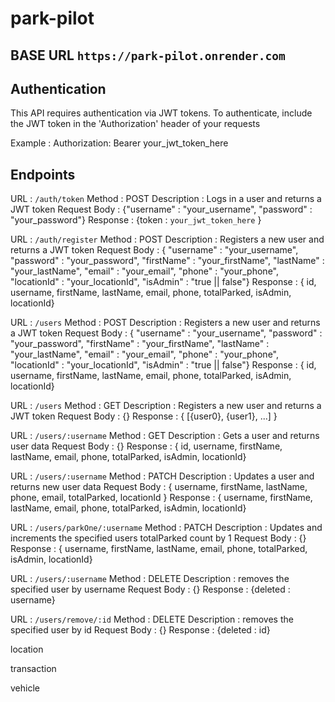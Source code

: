 # park-pilot

## BASE URL `https://park-pilot.onrender.com`

## Authentication

This API requires authentication via JWT tokens. To authenticate, include the JWT token in the 'Authorization' header of your requests

Example : 
Authorization: Bearer your_jwt_token_here

## Endpoints

<!-- AUTH ENDPOINTS -->

URL : `/auth/token`
Method : POST
Description : Logs in a user and returns a JWT token
Request Body : {"username" : "your_username", "password" : "your_password"}
Response : {token : `your_jwt_token_here` }

URL : `/auth/register`
Method : POST
Description : Registers a new user and returns a JWT token
Request Body : {
    "username" : "your_username",
    "password" : "your_password",
    "firstName" : "your_firstName",
    "lastName" : "your_lastName",
    "email" : "your_email",
    "phone" : "your_phone",
    "locationId" : "your_locationId",
    "isAdmin" : "true || false"}
Response : {
    id,
    username,
    firstName,
    lastName,
    email,
    phone,
    totalParked,
    isAdmin,
    locationId}

<!-- USER ENDPOINTS -->

URL : `/users`
Method : POST
Description : Registers a new user and returns a JWT token
Request Body : {
    "username" : "your_username",
    "password" : "your_password",
    "firstName" : "your_firstName",
    "lastName" : "your_lastName",
    "email" : "your_email",
    "phone" : "your_phone",
    "locationId" : "your_locationId",
    "isAdmin" : "true || false"}
Response : {
    id,
    username,
    firstName,
    lastName,
    email,
    phone,
    totalParked,
    isAdmin,
    locationId}

URL : `/users`
Method : GET
Description : Registers a new user and returns a JWT token
Request Body : {}
Response : { [{user0}, {user1}, ...] }

URL : `/users/:username`
Method : GET
Description : Gets a user and returns user data
Request Body : {}
Response : {
    id,
    username,
    firstName,
    lastName,
    email,
    phone,
    totalParked,
    isAdmin,
    locationId}

URL : `/users/:username`
Method : PATCH
Description : Updates a user and returns new user data
Request Body : {
    username,
    firstName,
    lastName,
    phone,
    email,
    totalParked,
    locationId
}
Response : {
    username,
    firstName,
    lastName,
    email,
    phone,
    totalParked,
    isAdmin,
    locationId}

URL : `/users/parkOne/:username`
Method : PATCH
Description : Updates and increments the specified users totalParked count by 1
Request Body : {}
Response : {
    username,
    firstName,
    lastName,
    email,
    phone,
    totalParked,
    isAdmin,
    locationId}

URL : `/users/:username`
Method : DELETE
Description : removes the specified user by username
Request Body : {}
Response : {deleted : username}

URL : `/users/remove/:id`
Method : DELETE
Description : removes the specified user by id
Request Body : {}
Response : {deleted : id}

location

transaction

vehicle
